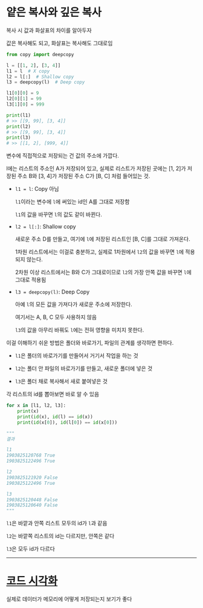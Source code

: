 # 얕은 복사와 깊은 복사

복사 시 값과 화살표의 차이를 알아두자

값은 복사해도 되고, 화살표는 복사해도 그대로임







```py
from copy import deepcopy

l = [[1, 2], [3, 4]]
l1 = l  # X copy
l2 = l[:]  # Shallow copy
l3 = deepcopy(l)  # Deep copy

l1[0][0] = 9
l2[0][1] = 99
l3[1][0] = 999

print(l1)
# >> [[9, 99], [3, 4]]
print(l2)
# >> [[9, 99], [3, 4]]
print(l3)
# >> [[1, 2], [999, 4]]
```
변수에 직접적으로 저장되는 건 값의 주소에 가깝다.

l에는 리스트의 주소인 A가 저장되어 있고, 실제로 리스트가 저장된 곳에는 [1, 2]가 저장된 주소 B와 [3, 4]가 저장된 주소 C가 [B, C] 처럼 들어있는 것.

- `l1 = l`: Copy 아님

    `l1`이라는 변수에 `l`에 써있는 id인 A를 그대로 저장함

    `l1`의 값을 바꾸면 `l`의 값도 같이 바뀐다.

- `l2 = l[:]`: Shallow copy

    새로운 주소 D를 만들고, 여기에 `l`에 저장된 리스트인 [B, C]를 그대로 가져온다.

    1차원 리스트에서는 이걸로 충분하고, 실제로 1차원에서 `l2`의 값을 바꾸면 `l`에 적용되지 않는다.

    2차원 이상 리스트에서는 B와 C가 그대로이므로 `l2`의 가장 안쪽 값을 바꾸면 `l`에 그대로 적용됨

- `l3 = deepcopy(l)`: Deep Copy

    아예 `l`의 모든 값을 가져다가 새로운 주소에 저장한다.

    여기서는 A, B, C 모두 사용하지 않음

    `l3`의 값을 아무리 바꿔도 `l`에는 전혀 영향을 미치지 못한다.

이걸 이해하기 쉬운 방법은 폴더와 바로가기, 파일의 관계를 생각하면 편하다.

- `l1`은 폴더의 바로가기를 만들어서 거기서 작업을 하는 것

- `l2`는 폴더 안 파일의 바로가기를 만들고, 새로운 폴더에 넣은 것

- `l3`은 폴더 채로 복사해서 새로 붙여넣은 것

각 리스트의 id를 뽑아보면 바로 알 수 있음

```py
for x in [l1, l2, l3]:
    print(x)
    print(id(x), id(l) == id(x))
    print(id(x[0]), id(l[0]) == id(x[0]))

"""
결과

l1
1903825120768 True
1903825122496 True

l2
1903825121920 False 
1903825122496 True

l3
1903825120448 False
1903825120640 False
"""
```
`l1`은 바깥과 안쪽 리스트 모두의 id가 `l`과 같음

`l2`는 바깥쪽 리스트의 id는 다르지만, 안쪽은 같다

`l3`은 모두 id가 다르다


---

# [코드 시각화](https://pythontutor.com/visualize.html#mode=edit)

실제로 데이터가 메모리에 어떻게 저장되는지 보기가 좋다

